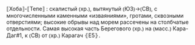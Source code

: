 ---
---

⟦Хоба⟧-⟦Тепе⟧
: скалистый ⦅хр.⦆, вытянутый ⦅ЮЗ⦆→⦅СВ⦆, с многочисленными каменными «изваяниями», гротами, сквозными отверстиями; высокие обрывы над морем рассечены на столбчатые отдельности. Самая высокая часть Берегового ⦅хр.⦆ на ⦅масс.⦆ Кара-Даг#1, к ⦅СВ⦆ от ⦅хр.⦆ Карагач ⦃Е5⦄.
